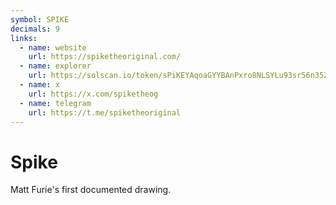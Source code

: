 ```yaml
---
symbol: SPIKE
decimals: 9
links:
  - name: website
    url: https://spiketheoriginal.com/
  - name: explorer
    url: https://solscan.io/token/sPiKEYAqoaGYYBAnPxro8NLSYLu93sr56n352jJRLN5
  - name: x
    url: https://x.com/spiketheog
  - name: telegram
    url: https://t.me/spiketheoriginal
---
```


# Spike

Matt Furie's first documented drawing.
